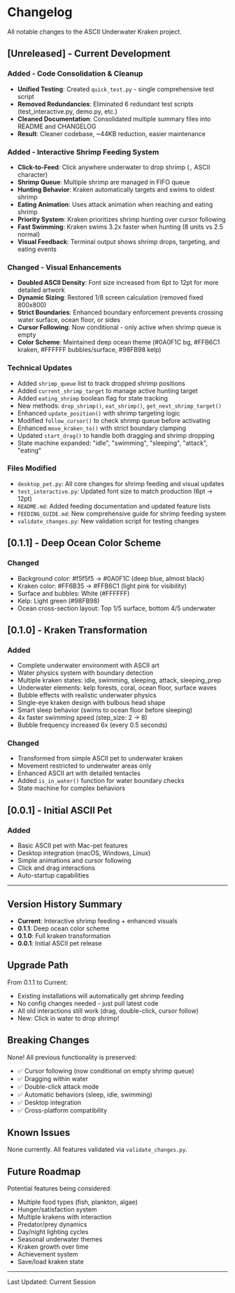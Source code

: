 # Changelog

All notable changes to the ASCII Underwater Kraken project.

## [Unreleased] - Current Development

### Added - Code Consolidation & Cleanup
- **Unified Testing**: Created `quick_test.py` - single comprehensive test script
- **Removed Redundancies**: Eliminated 6 redundant test scripts (test_interactive.py, demo.py, etc.)
- **Cleaned Documentation**: Consolidated multiple summary files into README and CHANGELOG
- **Result**: Cleaner codebase, ~44KB reduction, easier maintenance

### Added - Interactive Shrimp Feeding System
- **Click-to-Feed**: Click anywhere underwater to drop shrimp (`,` ASCII character)
- **Shrimp Queue**: Multiple shrimp are managed in FIFO queue
- **Hunting Behavior**: Kraken automatically targets and swims to oldest shrimp
- **Eating Animation**: Uses attack animation when reaching and eating shrimp
- **Priority System**: Kraken prioritizes shrimp hunting over cursor following
- **Fast Swimming**: Kraken swims 3.2x faster when hunting (8 units vs 2.5 normal)
- **Visual Feedback**: Terminal output shows shrimp drops, targeting, and eating events

### Changed - Visual Enhancements
- **Doubled ASCII Density**: Font size increased from 6pt to 12pt for more detailed artwork
- **Dynamic Sizing**: Restored 1/8 screen calculation (removed fixed 800x800)
- **Strict Boundaries**: Enhanced boundary enforcement prevents crossing water surface, ocean floor, or sides
- **Cursor Following**: Now conditional - only active when shrimp queue is empty
- **Color Scheme**: Maintained deep ocean theme (#0A0F1C bg, #FFB6C1 kraken, #FFFFFF bubbles/surface, #98FB98 kelp)

### Technical Updates
- Added `shrimp_queue` list to track dropped shrimp positions
- Added `current_shrimp_target` to manage active hunting target
- Added `eating_shrimp` boolean flag for state tracking
- New methods: `drop_shrimp()`, `eat_shrimp()`, `get_next_shrimp_target()`
- Enhanced `update_position()` with shrimp targeting logic
- Modified `follow_cursor()` to check shrimp queue before activating
- Enhanced `move_kraken_to()` with strict boundary clamping
- Updated `start_drag()` to handle both dragging and shrimp dropping
- State machine expanded: "idle", "swimming", "sleeping", "attack", "eating"

### Files Modified
- `desktop_pet.py`: All core changes for shrimp feeding and visual updates
- `test_interactive.py`: Updated font size to match production (6pt → 12pt)
- `README.md`: Added feeding documentation and updated feature lists
- `FEEDING_GUIDE.md`: New comprehensive guide for shrimp feeding system
- `validate_changes.py`: New validation script for testing changes

## [0.1.1] - Deep Ocean Color Scheme

### Changed
- Background color: #f5f5f5 → #0A0F1C (deep blue, almost black)
- Kraken color: #FF6B35 → #FFB6C1 (light pink for visibility)
- Surface and bubbles: White (#FFFFFF)
- Kelp: Light green (#98FB98)
- Ocean cross-section layout: Top 1/5 surface, bottom 4/5 underwater

## [0.1.0] - Kraken Transformation

### Added
- Complete underwater environment with ASCII art
- Water physics system with boundary detection
- Multiple kraken states: idle, swimming, sleeping, attack, sleeping_prep
- Underwater elements: kelp forests, coral, ocean floor, surface waves
- Bubble effects with realistic underwater physics
- Single-eye kraken design with bulbous head shape
- Smart sleep behavior (swims to ocean floor before sleeping)
- 4x faster swimming speed (step_size: 2 → 8)
- Bubble frequency increased 6x (every 0.5 seconds)

### Changed
- Transformed from simple ASCII pet to underwater kraken
- Movement restricted to underwater areas only
- Enhanced ASCII art with detailed tentacles
- Added `is_in_water()` function for water boundary checks
- State machine for complex behaviors

## [0.0.1] - Initial ASCII Pet

### Added
- Basic ASCII pet with Mac-pet features
- Desktop integration (macOS, Windows, Linux)
- Simple animations and cursor following
- Click and drag interactions
- Auto-startup capabilities

---

## Version History Summary

- **Current**: Interactive shrimp feeding + enhanced visuals
- **0.1.1**: Deep ocean color scheme
- **0.1.0**: Full kraken transformation
- **0.0.1**: Initial ASCII pet release

## Upgrade Path

From 0.1.1 to Current:
- Existing installations will automatically get shrimp feeding
- No config changes needed - just pull latest code
- All old interactions still work (drag, double-click, cursor follow)
- New: Click in water to drop shrimp!

## Breaking Changes

None! All previous functionality is preserved:
- ✅ Cursor following (now conditional on empty shrimp queue)
- ✅ Dragging within water
- ✅ Double-click attack mode
- ✅ Automatic behaviors (sleep, idle, swimming)
- ✅ Desktop integration
- ✅ Cross-platform compatibility

## Known Issues

None currently. All features validated via `validate_changes.py`.

## Future Roadmap

Potential features being considered:
- Multiple food types (fish, plankton, algae)
- Hunger/satisfaction system
- Multiple krakens with interaction
- Predator/prey dynamics
- Day/night lighting cycles
- Seasonal underwater themes
- Kraken growth over time
- Achievement system
- Save/load kraken state

---

Last Updated: Current Session
